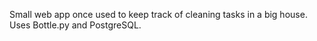 Small web app once used to keep track of cleaning tasks in a big house. Uses Bottle.py and PostgreSQL. 
